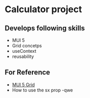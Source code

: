 # Calculator project 
## Develops following skills
- MUI 5
- Grid concetps
- useContext
- reusability

## For Reference
- [MUI 5 Grid](https://mui.com/material-ui/react-grid/)
- How to use the sx prop
  -qwe

